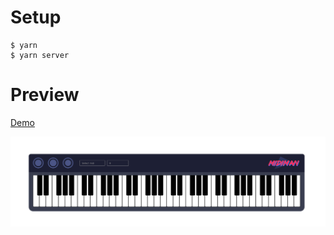 # Setup

```shell
$ yarn
$ yarn server
```

# Preview

[Demo](https://mikezaby.github.io/midiman/)

![sample](/docs/sample.png)

